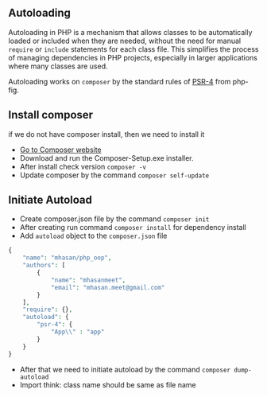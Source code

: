 ## Autoloading 
Autoloading in PHP is a mechanism that allows classes to be automatically loaded or included when they are needed, without the need for manual `require` or `include` statements for each class file. This simplifies the process of managing dependencies in PHP projects, especially in larger applications where many classes are used.

Autoloading works on `composer` by the standard rules of [PSR-4](https://www.php-fig.org/psr/psr-4/) from php-fig. 

## Install composer 
if we do not have composer install, then we need to install it 

* [Go to Composer website](https://getcomposer.org/download/)
* Download and run the Composer-Setup.exe installer.
* After install check version `composer -v`
* Update composer by the command `composer self-update`

## Initiate Autoload
* Create composer.json file by the command `composer init`
* After creating run command `composer install` for dependency install
* Add `autoload` object to the `composer.json` file 

```php
{
    "name": "mhasan/php_oop",
    "authors": [
        {
            "name": "mhasanmeet",
            "email": "mhasan.meet@gmail.com"
        }
    ],
    "require": {},
    "autoload": {
        "psr-4": {
            "App\\" : "app"
        }
    }
}
```
* After that we need to initiate autoload by the command `composer dump-autoload`
* Import think: class name should be same as file name